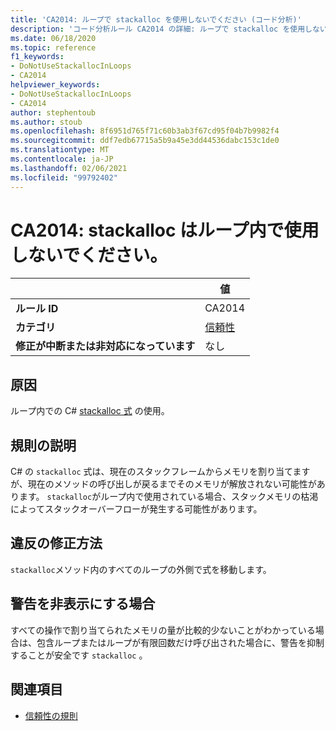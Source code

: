 ```yaml
---
title: 'CA2014: ループで stackalloc を使用しないでください (コード分析)'
description: 'コード分析ルール CA2014 の詳細: ループで stackalloc を使用しない'
ms.date: 06/18/2020
ms.topic: reference
f1_keywords:
- DoNotUseStackallocInLoops
- CA2014
helpviewer_keywords:
- DoNotUseStackallocInLoops
- CA2014
author: stephentoub
ms.author: stoub
ms.openlocfilehash: 8f6951d765f71c60b3ab3f67cd95f04b7b9982f4
ms.sourcegitcommit: ddf7edb67715a5b9a45e3dd44536dabc153c1de0
ms.translationtype: MT
ms.contentlocale: ja-JP
ms.lasthandoff: 02/06/2021
ms.locfileid: "99792402"
---
```

# <a name="ca2014-do-not-use-stackalloc-in-loops"></a>CA2014: stackalloc はループ内で使用しないでください。

| | 値 |
|-|-|
| **ルール ID** |CA2014|
| **カテゴリ** |[信頼性](reliability-warnings.md)|
| **修正が中断または非対応になっています** |なし|

## <a name="cause"></a>原因

ループ内での C# [stackalloc 式](../../../csharp/language-reference/operators/stackalloc.md) の使用。

## <a name="rule-description"></a>規則の説明

C# の `stackalloc` 式は、現在のスタックフレームからメモリを割り当てますが、現在のメソッドの呼び出しが戻るまでそのメモリが解放されない可能性があります。 `stackalloc`がループ内で使用されている場合、スタックメモリの枯渇によってスタックオーバーフローが発生する可能性があります。

## <a name="how-to-fix-violations"></a>違反の修正方法

`stackalloc`メソッド内のすべてのループの外側で式を移動します。

## <a name="when-to-suppress-warnings"></a>警告を非表示にする場合

すべての操作で割り当てられたメモリの量が比較的少ないことがわかっている場合は、包含ループまたはループが有限回数だけ呼び出された場合に、警告を抑制することが安全です `stackalloc` 。

## <a name="see-also"></a>関連項目

- [信頼性の規則](reliability-warnings.md)
